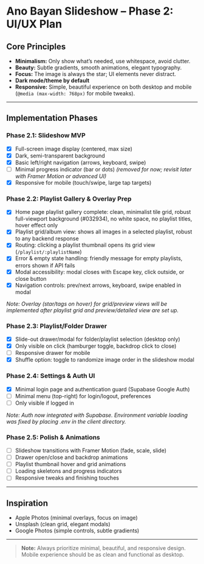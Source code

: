 # Ano Bayan Slideshow – Phase 2: UI/UX Plan

## Core Principles
- **Minimalism:** Only show what’s needed, use whitespace, avoid clutter.
- **Beauty:** Subtle gradients, smooth animations, elegant typography.
- **Focus:** The image is always the star; UI elements never distract.
- **Dark mode/theme by default**
- **Responsive:** Simple, beautiful experience on both desktop and mobile (`@media (max-width: 768px)` for mobile tweaks).

---

## Implementation Phases

### **Phase 2.1: Slideshow MVP**
- [x] Full-screen image display (centered, max size)
- [x] Dark, semi-transparent background
- [x] Basic left/right navigation (arrows, keyboard, swipe)
- [ ] Minimal progress indicator (bar or dots) *(removed for now; revisit later with Framer Motion or advanced UI)*
- [x] Responsive for mobile (touch/swipe, large tap targets)

### **Phase 2.2: Playlist Gallery & Overlay Prep**
- [x] Home page playlist gallery complete: clean, minimalist tile grid, robust full-viewport background (#032934), no white space, no playlist titles, hover effect only
- [x] Playlist grid/album view: shows all images in a selected playlist, robust to any backend response
- [x] Routing: clicking a playlist thumbnail opens its grid view (`/playlist/:playlistName`)
- [x] Error & empty state handling: friendly message for empty playlists, errors shown if API fails
- [x] Modal accessibility: modal closes with Escape key, click outside, or close button
- [x] Navigation controls: prev/next arrows, keyboard, swipe enabled in modal

*Note: Overlay (star/tags on hover) for grid/preview views will be implemented after playlist grid and preview/detailed view are set up.*

### **Phase 2.3: Playlist/Folder Drawer**
- [x] Slide-out drawer/modal for folder/playlist selection (desktop only)
- [x] Only visible on click (hamburger toggle, backdrop click to close)
- [ ] Responsive drawer for mobile
- [x] Shuffle option: toggle to randomize image order in the slideshow modal

### **Phase 2.4: Settings & Auth UI**
- [x] Minimal login page and authentication guard (Supabase Google Auth)
- [ ] Minimal menu (top-right) for login/logout, preferences
- [ ] Only visible if logged in

*Note: Auth now integrated with Supabase. Environment variable loading was fixed by placing .env in the client directory.*

### **Phase 2.5: Polish & Animations**
- [ ] Slideshow transitions with Framer Motion (fade, scale, slide)
- [ ] Drawer open/close and backdrop animations
- [ ] Playlist thumbnail hover and grid animations
- [ ] Loading skeletons and progress indicators
- [ ] Responsive tweaks and finishing touches

---

## Inspiration
- Apple Photos (minimal overlays, focus on image)
- Unsplash (clean grid, elegant modals)
- Google Photos (simple controls, subtle gradients)

---

> **Note:** Always prioritize minimal, beautiful, and responsive design. Mobile experience should be as clean and functional as desktop.

